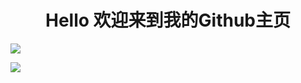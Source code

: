 <h1 align="center">Hello 欢迎来到我的Github主页</h1>

![](https://komarev.com/ghpvc/?username=your-hz64-username&color=green)

[![](https://github-readme-stats.vercel.app/api?username=hz64&theme=dracula&show_icons=true&locale=cn)](https://github.com/hz64/github-readme-stats)
